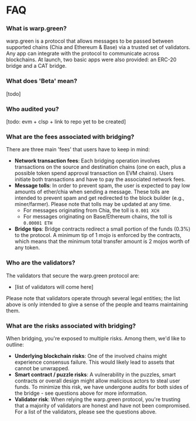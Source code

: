 # FAQ

### What is warp.green?

warp.green is a protocol that allows messages to be passed between supported chains (Chia and Ethereum & Base) via a trusted set of validators. Any app can integrate with the protocol to communicate across blockchains. At launch, two basic apps were also provided: an ERC-20 bridge and a CAT bridge.

### What does 'Beta' mean?

\[todo]

### Who audited you?

\[todo: evm + clsp + link to repo yet to be created]

### What are the fees associated with bridging?

There are three main 'fees' that users have to keep in mind:

* **Network transaction fees**: Each bridging operation involves transactions on the source and destination chains (one on each, plus a possible token spend approval transaction on EVM chains). Users initiate both transactions and have to pay the associated network fees.&#x20;
* **Message tolls**: In order to prevent spam, the user is expected to pay low amounts of ether/chia when sending a message. These tolls are intended to prevent spam and get redirected to the block builder (e.g., miner/farmer). Please note that tolls may be updated at any time.
  * For messages originating from Chia, the toll is `0.001 XCH`
  * For messages originating on Base/Ethereum chains, the toll is `0.00001 ETH`&#x20;
* **Bridge tips**: Bridge contracts redirect a small portion of the funds (0.3%) to the protocol. A minimum tip of 1 mojo is enforced by the contracts, which means that the minimum total transfer amount is 2 mojos worth of any token.

### Who are the validators?

The validators that secure the warp.green protocol are:

* \[list of validators will come here]

Please note that validators operate through several legal entities; the list above is only intended to give a sense of the people and teams maintaining them.

### What are the risks associated with bridging?

When bridging, you're exposed to multiple risks. Among them, we'd like to outline:

* **Underlying blockchain risks**: One of the involved chains might experience consensus failure. This would likely lead to assets that cannot be unwrapped.
* **Smart contract / puzzle risks**: A vulnerability in the puzzles, smart contracts or overall design might allow malicious actors to steal user funds. To minimize this risk, we have undergone audits for both sides of the bridge - see questions above for more information.&#x20;
* **Validator risk**: When relying the warp.green protocol, you're trusting that a majority of validators are honest and have not been compromised. For a list of the validators, please see the questions above.
